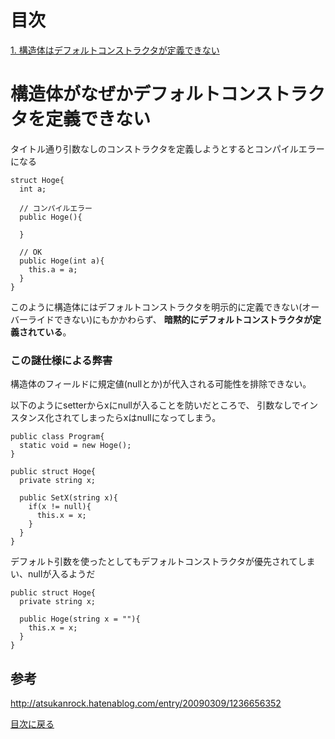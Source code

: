 # 目次
[1. 構造体はデフォルトコンストラクタが定義できない](#構造体がなぜかデフォルトコンストラクタを定義できない)

# 構造体がなぜかデフォルトコンストラクタを定義できない
タイトル通り引数なしのコンストラクタを定義しようとするとコンパイルエラーになる
```
struct Hoge{
  int a;

  // コンパイルエラー
  public Hoge(){

  }
  
  // OK
  public Hoge(int a){
    this.a = a;
  }
}
```

このように構造体にはデフォルトコンストラクタを明示的に定義できない(オーバーライドできない)にもかかわらず、
**暗黙的にデフォルトコンストラクタが定義されている**。

### この謎仕様による弊害
構造体のフィールドに規定値(nullとか)が代入される可能性を排除できない。

以下のようにsetterからxにnullが入ることを防いだところで、
引数なしでインスタンス化されてしまったらxはnullになってしまう。
```
public class Program{
  static void = new Hoge();
}

public struct Hoge{
  private string x;
  
  public SetX(string x){
    if(x != null){
      this.x = x;
    }
  }
}
```
  
デフォルト引数を使ったとしてもデフォルトコンストラクタが優先されてしまい、nullが入るようだ
```
public struct Hoge{
  private string x;

  public Hoge(string x = ""){
    this.x = x;
  }
}
```

## 参考
http://atsukanrock.hatenablog.com/entry/20090309/1236656352

  
  
[目次に戻る](#目次)
